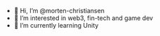 - 👋 Hi, I’m @morten-christiansen
- 👀 I’m interested in web3, fin-tech and game dev
- 🌱 I’m currently learning Unity

<!---
morten-christiansen/morten-christiansen is a ✨ special ✨ repository because its `README.md` (this file) appears on your GitHub profile.
You can click the Preview link to take a look at your changes.
--->
